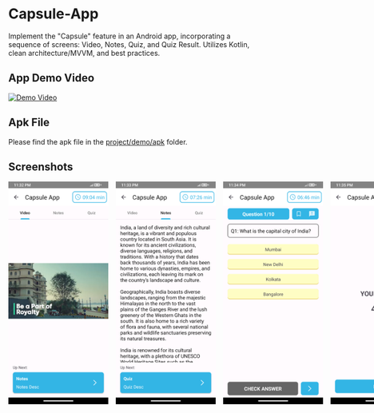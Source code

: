 # Capsule-App
Implement the "Capsule" feature in an Android app, incorporating a sequence of screens: Video, Notes, Quiz, and Quiz Result. Utilizes Kotlin, clean architecture/MVVM, and best practices.

## App Demo Video

[![Demo Video](https://www.iconsdb.com/icons/preview/red/video-play-xxl.png)](https://drive.google.com/file/d/1HtHKouASkK8wCoHTdhDGXNMQwyZu8Gyj/view?usp=drive_link)

## Apk File

Please find the apk file in the [project/demo/apk](https://github.com/Dharmeshg4u/Capsule-App/tree/master/demo/apk "project/demo/apk") folder.

## Screenshots
<div style="display: flex;">
    <img src="https://github.com/Dharmeshg4u/Capsule-App/blob/master/demo/screenshots/Screenshot_fragment_video.png" alt="Screenshot_fragment_video" width="200" style="margin-right: 15px;">
    <img src="https://github.com/Dharmeshg4u/Capsule-App/blob/master/demo/screenshots/Screenshot_fragment_notes.png" alt="Screenshot_fragment_notes" width="200" style="margin-right: 15px;">
    <img src="https://github.com/Dharmeshg4u/Capsule-App/blob/master/demo/screenshots/Screenshot_fragment_quiz.png" alt="Screenshot_fragment_quiz" width="200" style="margin-right: 15px;">
    <img src="https://github.com/Dharmeshg4u/Capsule-App/blob/master/demo/screenshots/Screenshot_fragment_quiz_result.png" alt="Screenshot_fragment_quiz_result" width="200">
</div>
